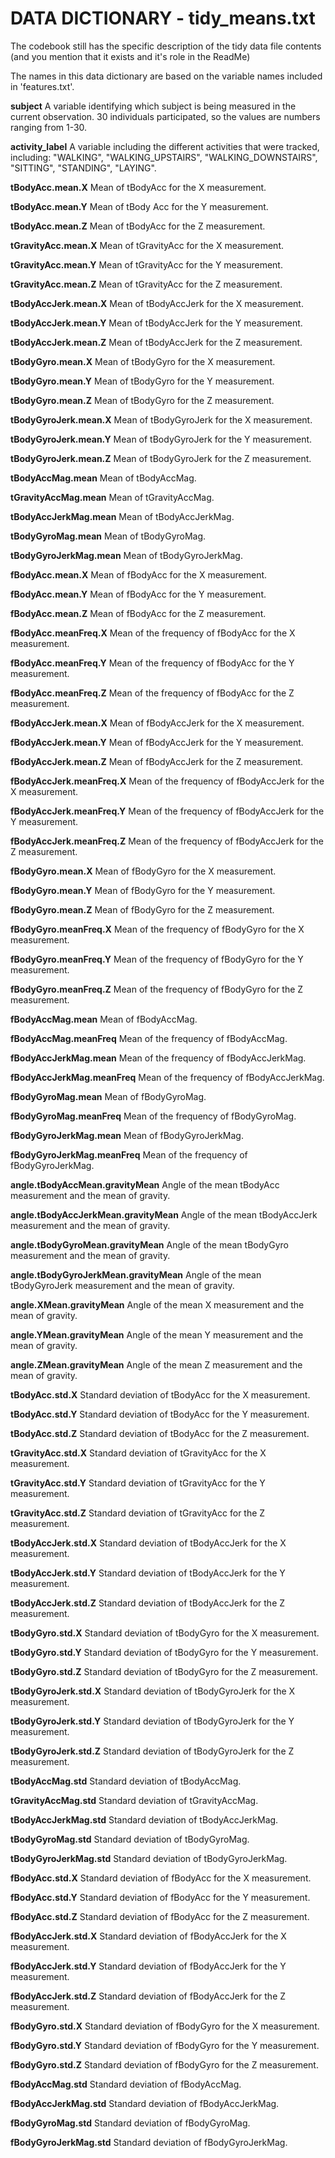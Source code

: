 # DATA DICTIONARY - tidy_means.txt

The codebook still has the specific description of the tidy data file contents (and you mention that it exists and it's role in the ReadMe)

The names in this data dictionary are based on the variable names included in 'features.txt'.

**subject**
A variable identifying which subject is being measured in the current observation. 30 individuals participated, so the values are numbers ranging from 1-30.

**activity_label**
A variable including the different activities that were tracked, including: "WALKING", "WALKING_UPSTAIRS", "WALKING_DOWNSTAIRS", "SITTING", "STANDING", "LAYING".

**tBodyAcc.mean.X**
Mean of tBodyAcc for the X measurement.

**tBodyAcc.mean.Y**
Mean of tBody Acc for the Y measurement.

**tBodyAcc.mean.Z**
Mean of tBodyAcc for the Z measurement.

**tGravityAcc.mean.X**
Mean of tGravityAcc for the X measurement.

**tGravityAcc.mean.Y**
Mean of tGravityAcc for the Y measurement.

**tGravityAcc.mean.Z**
Mean of tGravityAcc for the Z measurement.

**tBodyAccJerk.mean.X**
Mean of tBodyAccJerk for the X measurement.

**tBodyAccJerk.mean.Y**
Mean of tBodyAccJerk for the Y measurement.

**tBodyAccJerk.mean.Z**
Mean of tBodyAccJerk for the Z measurement.

**tBodyGyro.mean.X**
Mean of tBodyGyro for the X measurement.

**tBodyGyro.mean.Y**
Mean of tBodyGyro for the Y measurement.

**tBodyGyro.mean.Z**
Mean of tBodyGyro for the Z measurement.

**tBodyGyroJerk.mean.X**
Mean of tBodyGyroJerk for the X measurement.

**tBodyGyroJerk.mean.Y**
Mean of tBodyGyroJerk for the Y measurement.

**tBodyGyroJerk.mean.Z**
Mean of tBodyGyroJerk for the Z measurement. 

**tBodyAccMag.mean**
Mean of tBodyAccMag.

**tGravityAccMag.mean**
Mean of tGravityAccMag.

**tBodyAccJerkMag.mean**
Mean of tBodyAccJerkMag.

**tBodyGyroMag.mean**
Mean of tBodyGyroMag.

**tBodyGyroJerkMag.mean**
Mean of tBodyGyroJerkMag.

**fBodyAcc.mean.X**
Mean of fBodyAcc for the X measurement.

**fBodyAcc.mean.Y**
Mean of fBodyAcc for the Y measurement.

**fBodyAcc.mean.Z**
Mean of fBodyAcc for the Z measurement.

**fBodyAcc.meanFreq.X**
Mean of the frequency of fBodyAcc for the X measurement.

**fBodyAcc.meanFreq.Y**
Mean of the frequency of fBodyAcc for the Y measurement.

**fBodyAcc.meanFreq.Z**
Mean of the frequency of fBodyAcc for the Z measurement.

**fBodyAccJerk.mean.X**
Mean of fBodyAccJerk for the X measurement.

**fBodyAccJerk.mean.Y**
Mean of fBodyAccJerk for the Y measurement.

**fBodyAccJerk.mean.Z**
Mean of fBodyAccJerk for the Z measurement.

**fBodyAccJerk.meanFreq.X**
Mean of the frequency of fBodyAccJerk for the X measurement.

**fBodyAccJerk.meanFreq.Y**
Mean of the frequency of fBodyAccJerk for the Y measurement.

**fBodyAccJerk.meanFreq.Z**
Mean of the frequency of fBodyAccJerk for the Z measurement.

**fBodyGyro.mean.X**
Mean of fBodyGyro for the X measurement.

**fBodyGyro.mean.Y**
Mean of fBodyGyro for the Y measurement.

**fBodyGyro.mean.Z**
Mean of fBodyGyro for the Z measurement.

**fBodyGyro.meanFreq.X**
Mean of the frequency of fBodyGyro for the X measurement.

**fBodyGyro.meanFreq.Y**
Mean of the frequency of fBodyGyro for the Y measurement.

**fBodyGyro.meanFreq.Z**
Mean of the frequency of fBodyGyro for the Z measurement.

**fBodyAccMag.mean**
Mean of fBodyAccMag.

**fBodyAccMag.meanFreq**
Mean of the frequency of fBodyAccMag.

**fBodyAccJerkMag.mean**
Mean of the frequency of fBodyAccJerkMag.

**fBodyAccJerkMag.meanFreq**
Mean of the frequency of fBodyAccJerkMag.

**fBodyGyroMag.mean**
Mean of fBodyGyroMag.

**fBodyGyroMag.meanFreq**
Mean of the frequency of fBodyGyroMag.

**fBodyGyroJerkMag.mean**
Mean of fBodyGyroJerkMag.

**fBodyGyroJerkMag.meanFreq**
Mean of the frequency of fBodyGyroJerkMag.

**angle.tBodyAccMean.gravityMean**
Angle of the mean tBodyAcc measurement and the mean of gravity.

**angle.tBodyAccJerkMean.gravityMean**
Angle of the mean tBodyAccJerk measurement and the mean of gravity.

**angle.tBodyGyroMean.gravityMean**
Angle of the mean tBodyGyro measurement and the mean of gravity.

**angle.tBodyGyroJerkMean.gravityMean**
Angle of the mean tBodyGyroJerk measurement and the mean of gravity.

**angle.XMean.gravityMean**
Angle of the mean X measurement and the mean of gravity.

**angle.YMean.gravityMean**
Angle of the mean Y measurement and the mean of gravity.

**angle.ZMean.gravityMean**
Angle of the mean Z measurement and the mean of gravity.

**tBodyAcc.std.X**
Standard deviation of tBodyAcc for the X measurement.

**tBodyAcc.std.Y**
Standard deviation of tBodyAcc for the Y measurement.

**tBodyAcc.std.Z**
Standard deviation of tBodyAcc for the Z measurement.

**tGravityAcc.std.X**
Standard deviation of tGravityAcc for the X measurement.

**tGravityAcc.std.Y**
Standard deviation of tGravityAcc for the Y measurement.

**tGravityAcc.std.Z**
Standard deviation of tGravityAcc for the Z measurement.

**tBodyAccJerk.std.X**
Standard deviation of tBodyAccJerk for the X measurement.

**tBodyAccJerk.std.Y**
Standard deviation of tBodyAccJerk for the Y measurement.

**tBodyAccJerk.std.Z**
Standard deviation of tBodyAccJerk for the Z measurement.

**tBodyGyro.std.X**
Standard deviation of tBodyGyro for the X measurement.

**tBodyGyro.std.Y**
Standard deviation of tBodyGyro for the Y measurement.

**tBodyGyro.std.Z**
Standard deviation of tBodyGyro for the Z measurement.

**tBodyGyroJerk.std.X**
Standard deviation of tBodyGyroJerk for the X measurement.

**tBodyGyroJerk.std.Y**
Standard deviation of tBodyGyroJerk for the Y measurement.

**tBodyGyroJerk.std.Z**
Standard deviation of tBodyGyroJerk for the Z measurement.

**tBodyAccMag.std**
Standard deviation of tBodyAccMag.

**tGravityAccMag.std**
Standard deviation of tGravityAccMag.

**tBodyAccJerkMag.std**
Standard deviation of tBodyAccJerkMag.

**tBodyGyroMag.std**
Standard deviation of tBodyGyroMag.

**tBodyGyroJerkMag.std**
Standard deviation of tBodyGyroJerkMag.

**fBodyAcc.std.X**
Standard deviation of fBodyAcc for the X measurement.

**fBodyAcc.std.Y**
Standard deviation of fBodyAcc for the Y measurement.

**fBodyAcc.std.Z**
Standard deviation of fBodyAcc for the Z measurement.

**fBodyAccJerk.std.X**
Standard deviation of fBodyAccJerk for the X measurement.

**fBodyAccJerk.std.Y**
Standard deviation of fBodyAccJerk for the Y measurement.

**fBodyAccJerk.std.Z**
Standard deviation of fBodyAccJerk for the Z measurement.

**fBodyGyro.std.X**
Standard deviation of fBodyGyro for the X measurement.

**fBodyGyro.std.Y**
Standard deviation of fBodyGyro for the Y measurement.

**fBodyGyro.std.Z**
Standard deviation of fBodyGyro for the Z measurement.

**fBodyAccMag.std**
Standard deviation of fBodyAccMag.

**fBodyAccJerkMag.std**
Standard deviation of fBodyAccJerkMag.

**fBodyGyroMag.std**
Standard deviation of fBodyGyroMag.

**fBodyGyroJerkMag.std**
Standard deviation of fBodyGyroJerkMag.
